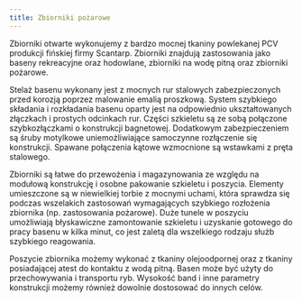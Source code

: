 ```yaml
---
title: Zbiorniki pożarowe
---
```


Zbiorniki otwarte wykonujemy z bardzo mocnej tkaniny powlekanej PCV produkcji
fińskiej firmy Scantarp. Zbiorniki znajdują zastosowania jako baseny rekreacyjne
oraz hodowlane, zbiorniki na wodę pitną oraz zbiorniki pożarowe.

Stelaż basenu wykonany jest z mocnych rur stalowych zabezpieczonych przed
korozją poprzez malowanie emalią proszkową. System szybkiego składania i
rozkładania basenu oparty jest na odpowiednio ukształtowanych złączkach i
prostych odcinkach rur. Części szkieletu są ze sobą połączone szybkozłączkami o
konstrukcji bagnetowej. Dodatkowym zabezpieczeniem są śruby motylkowe
uniemożliwiające samoczynne rozłączenie się konstrukcji. Spawane połączenia
kątowe wzmocnione są wstawkami z pręta stalowego.

Zbiorniki są łatwe do przewożenia i magazynowania ze względu na modułową
konstrukcję i osobne pakowanie szkieletu i poszycia. Elementy umieszczone są w
niewielkiej torbie z mocnymi uchami, która sprawdza się podczas wszelakich
zastosowań wymagających szybkiego rozłożenia zbiornika (np. zastosowania
pożarowe). Duże tunele w poszyciu umożliwiają błyskawiczne zamontowanie
szkieletu i uzyskanie gotowego do pracy basenu w kilka minut, co jest zaletą dla
wszelkiego rodzaju służb szybkiego reagowania.

Poszycie zbiornika możemy wykonać z tkaniny olejoodpornej oraz z tkaniny
posiadającej atest do kontaktu z wodą pitną. Basen może być użyty do
przechowywania i transportu ryb. Wysokość band i inne parametry konstrukcji
możemy również dowolnie dostosować do innych celów.
